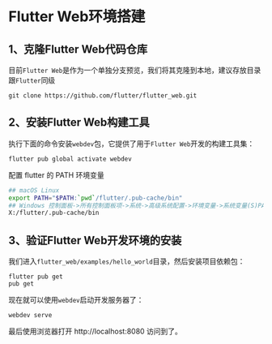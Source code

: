 # Flutter Web环境搭建


## 1、克隆Flutter Web代码仓库
目前`Flutter Web`是作为一个单独分支预览，我们将其克隆到本地，建议存放目录跟`Flutter`同级

```
git clone https://github.com/flutter/flutter_web.git
```
## 2、安装Flutter Web构建工具
执行下面的命令安装`webdev`包，它提供了用于`Flutter Web`开发的构建工具集：
```
flutter pub global activate webdev
```

配置 flutter 的 PATH 环境变量
``` bash
## macOS Linux
export PATH="$PATH:`pwd`/flutter/.pub-cache/bin"
## Windows 控制面板->所有控制面板项->系统->高级系统配置->环境变量->系统变量(S)PATH添加
X:/flutter/.pub-cache/bin
```

## 3、验证Flutter Web开发环境的安装
 我们进入`flutter_web/examples/hello_world`目录，然后安装项目依赖包：
```
flutter pub get
pub get
```

现在就可以使用`webdev`启动开发服务器了：
```
webdev serve
```

最后使用浏览器打开 http://localhost:8080 访问到了。
